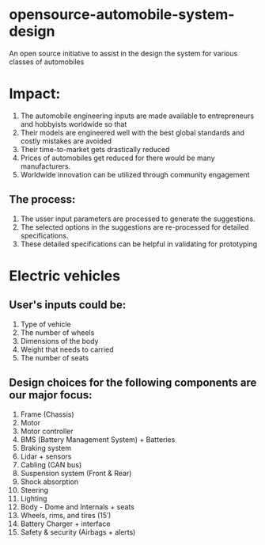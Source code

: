 # opensource-automobile-system-design

An open source initiative to assist in the design the system for various classes of automobiles 

# Impact:
1. The automobile engineering inputs are made available to entrepreneurs and hobbyists worldwide so that 
2. Their models are engineered well with the best global standards and costly mistakes are avoided
3. Their time-to-market gets drastically reduced
4. Prices of automobiles get reduced for there would be many manufacturers.
5. Worldwide innovation can be utilized through community engagement

## The process:

1. The usser input parameters are processed to generate the suggestions. 
2. The selected options in the suggestions are re-processed for detailed specifications. 
3. These detailed specifications can be helpful in validating for prototyping

# Electric vehicles

## User's inputs could be: 

1. Type of vehicle
2. The number of wheels
3. Dimensions of the body
4. Weight that needs to carried
5. The number of seats

## Design choices for the following components are our major focus:

1.	Frame (Chassis)
2.	Motor
3.	Motor controller
4.	BMS (Battery Management System) + Batteries
5.	Braking system
6.	Lidar + sensors
7.	Cabling (CAN bus)
8.	Suspension system (Front & Rear)
9.	Shock absorption
10.	Steering
11.	Lighting
12.	Body - Dome and Internals + seats
13.	Wheels, rims, and tires (15′)
14.	Battery Charger + interface
15.	Safety & security (Airbags + alerts)
